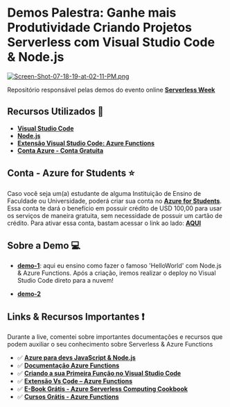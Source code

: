 # Demos Palestra: Ganhe mais Produtividade Criando Projetos Serverless com Visual Studio Code & Node.js

[![Screen-Shot-07-18-19-at-02-11-PM.png](https://i.postimg.cc/bN6KTwdL/Screen-Shot-07-18-19-at-02-11-PM.png)](https://postimg.cc/gnZScdV6)

Repositório responsável pelas demos do evento online **[Serverless Week](https://slsweek.netlify.com/)**

## Recursos Utilizados 🚀

- **[Visual Studio Code](https://code.visualstudio.com/?WT.mc_id=serverlessweek-github-gllemos)**
- **[Node.js](https://nodejs.org/en/)**
- **[Extensão Visual Studio Code: Azure Functions](https://marketplace.visualstudio.com/items?itemName=ms-azuretools.vscode-azurefunctions&WT.mc_id=serverlessweek-github-gllemos)**
- **[Conta Azure - Conta Gratuita](https://azure.microsoft.com/free/?WT.mc_id=serverlessweek-github-gllemos)**

## Conta - Azure for Students ⭐️

Caso você seja um(a) estudante de alguma Instituição de Ensino de Faculdade ou Universidade, poderá criar sua conta no **[Azure for Students](https://azure.microsoft.com/pt-br/free/students/?WT.mc_id=serverlessweek-github-gllemos)**. Essa conta te dará o benefício em possuir crédito de USD 100,00 para usar os serviços de maneira gratuita, sem necessidade de possuir um cartão de crédito. Para ativar essa conta, bastam acessar o link ao lado: **[AQUI](https://azure.microsoft.com/pt-br/free/students/?WT.mc_id=serverlessweek-github-gllemos)**

## Sobre a Demo 💻

- **[demo-1](demo-1/demo-1.md)**: aqui eu ensino como fazer o famoso 'HelloWorld' com Node.js & Azure Functions. Após a criação, iremos realizar o deploy no Visual Studio Code direto para a nuvem!

- **[demo-2]()**

## Links & Recursos Importantes ❗️

Durante a live, comentei sobre importantes documentações e recursos que podem auxiliar o seu conhecimento sobre Serverless & Azure Functions

- ✅ **[Azure para devs JavaScript & Node.js](https://docs.microsoft.com/pt-br/javascript/azure/?WT.mc_id=serverlessweek-github-gllemos&view=azure-node-latest)**
- ✅ **[Documentação Azure Functions](https://docs.microsoft.com/pt-br/azure/azure-functions/?WT.mc_id=serverlessweek-github-gllemos)**
- ✅ **[Criando a sua Primeira Função no Visual Studio Code](https://docs.microsoft.com/pt-br/azure/azure-functions/functions-create-first-function-vs-code?WT.mc_id=serverlessweek-github-gllemos)**
- ✅ **[Extensão Vs Code – Azure Functions](https://marketplace.visualstudio.com/items?itemName=ms-azuretools.vscode-azurefunctions&WT.mc_id=serverlessweek-github-gllemos)**
- ✅ **[E-Book Grátis - Azure Serverless Computing Cookbook](https://azure.microsoft.com/pt-br/resources/azure-serverless-computing-cookbook/?WT.mc_id=serverlessweek-github-gllemos)**
- ✅ **[Cursos Grátis - Azure Functions](https://docs.microsoft.com/pt-br/learn/paths/create-serverless-applications/?WT.mc_id=serverlessweek-github-gllemos)**
